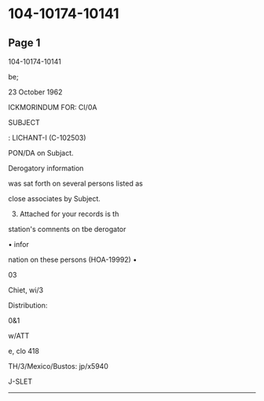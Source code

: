 # 104-10174-10141

## Page 1

104-10174-10141

be;

23 October 1962

ICKMORINDUM FOR: CI/0A

SUBJECT

: LICHANT-I (C-102503)

PON/DA on Subjact.

Derogatory information

was sat forth on several persons listed as

close associates by Subject.

3. Attached for your records is th

station's comnents on tbe derogator

• infor

nation on these persons (HOA-19992) •

03

Chiet, wi/3

Distribution:

0&1

w/ATT

e, clo 418

TH/3/Mexico/Bustos: jp/x5940

J-SLET

---

